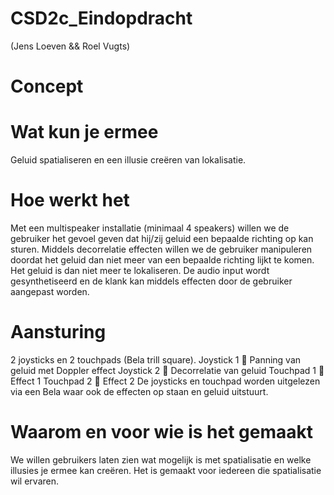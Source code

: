 # CSD2c_Eindopdracht

(Jens Loeven && Roel Vugts)

# Concept
# Wat kun je ermee
Geluid spatialiseren en een illusie creëren van lokalisatie.

# Hoe werkt het
Met een multispeaker installatie (minimaal 4 speakers) willen we de gebruiker het gevoel geven dat hij/zij geluid een bepaalde richting op kan sturen. Middels decorrelatie effecten willen we de gebruiker manipuleren doordat het geluid dan niet meer van een bepaalde richting lijkt te komen. Het geluid is dan niet meer te lokaliseren. 
De audio input wordt gesynthetiseerd en de klank kan middels effecten door de gebruiker aangepast worden.

# Aansturing
2 joysticks en 2 touchpads (Bela trill square).
Joystick 1  Panning van geluid met Doppler effect
Joystick 2  Decorrelatie van geluid
Touchpad 1  Effect 1 
Touchpad 2  Effect 2 
De joysticks en touchpad worden uitgelezen via een Bela waar ook de effecten op staan en geluid uitstuurt.

# Waarom en voor wie is het gemaakt
We willen gebruikers laten zien wat mogelijk is met spatialisatie en welke illusies je ermee kan creëren. Het is gemaakt voor iedereen die spatialisatie wil ervaren.
